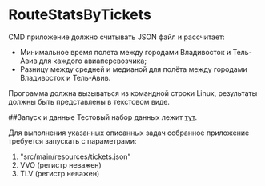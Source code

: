# RouteStatsByTickets

CMD приложение должно считывать JSON файл и рассчитает:
* Минимальное время полета между городами Владивосток и Тель-Авив для каждого авиаперевозчика;
* Разницу между средней и медианой для полёта между городами Владивосток и Тель-Авив.

Программа должна вызываться из командной строки Linux, результаты должны быть представлены в текстовом виде.

##Запуск и данные
Тестовый набор данных лежит [тут](src/main/resources/tickets.json).

Для выполнения указанных описанных задач собранное приложение требуется запускать с параметрами:
1. "src/main/resources/tickets.json"
2. VVO (регистр неважен)
3. TLV (регистр неважен)